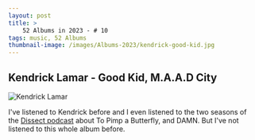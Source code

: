 ```yaml
---
layout: post 
title: >
    52 Albums in 2023 - # 10
tags: music, 52 Albums
thumbnail-image: /images/Albums-2023/kendrick-good-kid.jpg
---
```


## Kendrick Lamar - Good Kid, M.A.A.D City

![Kendrick Lamar](/images/Albums-2023/kendrick-good-kid.jpg)

 I've listened to Kendrick before and I even listened to the two seasons of the [Dissect podcast](https://dissectpodcast.com/) about To Pimp a Butterfly, and DAMN. But I've not listened to this whole album before. 

